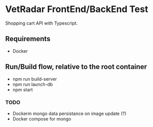 # VetRadar FrontEnd/BackEnd Test
Shopping cart API with Typescript. 

## Requirements
- Docker

## Run/Build flow, relative to the root container
- npm run build-server
- npm run launch-db
- npm start

### TODO
- Dockerm mongo data persistance on image update (?)
- Docker compose for mongo
